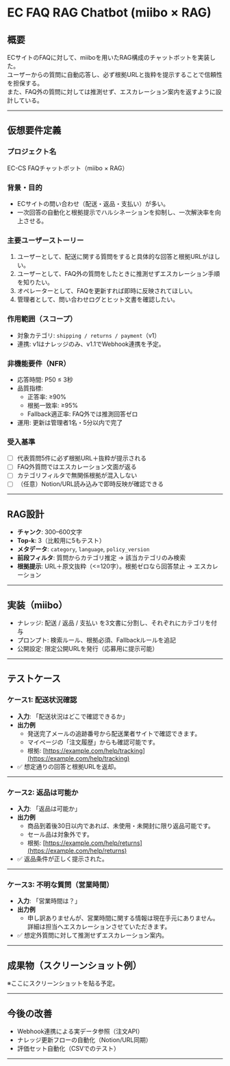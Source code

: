 # EC FAQ RAG Chatbot (miibo × RAG)

## 概要
ECサイトのFAQに対して、miiboを用いたRAG構成のチャットボットを実装した。  
ユーザーからの質問に自動応答し、必ず根拠URLと抜粋を提示することで信頼性を担保する。  
また、FAQ外の質問に対しては推測せず、エスカレーション案内を返すように設計している。

---

## 仮想要件定義

### プロジェクト名
EC-CS FAQチャットボット（miibo × RAG）

### 背景・目的
- ECサイトの問い合わせ（配送・返品・支払い）が多い。  
- 一次回答の自動化と根拠提示でハルシネーションを抑制し、一次解決率を向上させる。

### 主要ユーザーストーリー
1. ユーザーとして、配送に関する質問をすると具体的な回答と根拠URLがほしい。  
2. ユーザーとして、FAQ外の質問をしたときに推測せずエスカレーション手順を知りたい。  
3. オペレーターとして、FAQを更新すれば即時に反映されてほしい。  
4. 管理者として、問い合わせログとヒット文書を確認したい。  

### 作用範囲（スコープ）
- 対象カテゴリ: `shipping / returns / payment`（v1）  
- 連携: v1はナレッジのみ、v1.1でWebhook連携を予定。  

### 非機能要件（NFR）
- 応答時間: P50 ≤ 3秒  
- 品質指標:  
  - 正答率: ≥90%  
  - 根拠一致率: ≥95%  
  - Fallback適正率: FAQ外では推測回答ゼロ  
- 運用: 更新は管理者1名・5分以内で完了  

### 受入基準
- [ ] 代表質問5件に必ず根拠URL＋抜粋が提示される  
- [ ] FAQ外質問ではエスカレーション文面が返る  
- [ ] カテゴリフィルタで無関係根拠が混入しない  
- [ ] （任意）Notion/URL読み込みで即時反映が確認できる  

---

## RAG設計
- **チャンク**: 300–600文字  
- **Top-k**: 3（比較用に5もテスト）  
- **メタデータ**: `category`, `language`, `policy_version`  
- **前段フィルタ**: 質問からカテゴリ推定 → 該当カテゴリのみ検索  
- **根拠提示**: URL＋原文抜粋（<=120字）。根拠ゼロなら回答禁止 → エスカレーション  

---

## 実装（miibo）
- ナレッジ: 配送 / 返品 / 支払い を3文書に分割し、それぞれにカテゴリを付与  
- プロンプト: 検索ルール、根拠必須、Fallbackルールを追記  
- 公開設定: 限定公開URLを発行（応募用に提示可能）  

---

## テストケース

### ケース1: 配送状況確認
- **入力**: 「配送状況はどこで確認できるか」
- **出力例**
  - 発送完了メールの追跡番号から配送業者サイトで確認できます。
  - マイページの「注文履歴」からも確認可能です。
  - 根拠: [https://example.com/help/tracking](https://example.com/help/tracking)
- ✅ 想定通りの回答と根拠URLを返却。

---

### ケース2: 返品は可能か
- **入力**: 「返品は可能か」
- **出力例**
  - 商品到着後30日以内であれば、未使用・未開封に限り返品可能です。
  - セール品は対象外です。
  - 根拠: [https://example.com/help/returns](https://example.com/help/returns)
- ✅ 返品条件が正しく提示された。

---

### ケース3: 不明な質問（営業時間）
- **入力**: 「営業時間は？」
- **出力例**
  - 申し訳ありませんが、営業時間に関する情報は現在手元にありません。  
    詳細は担当へエスカレーションさせていただきます。
- ✅ 想定外質問に対して推測せずエスカレーション案内。


---

## 成果物（スクリーンショット例）
※ここにスクリーンショットを貼る予定。

---

## 今後の改善
- Webhook連携による実データ参照（注文API）  
- ナレッジ更新フローの自動化（Notion/URL同期）  
- 評価セット自動化（CSVでのテスト）  

---
